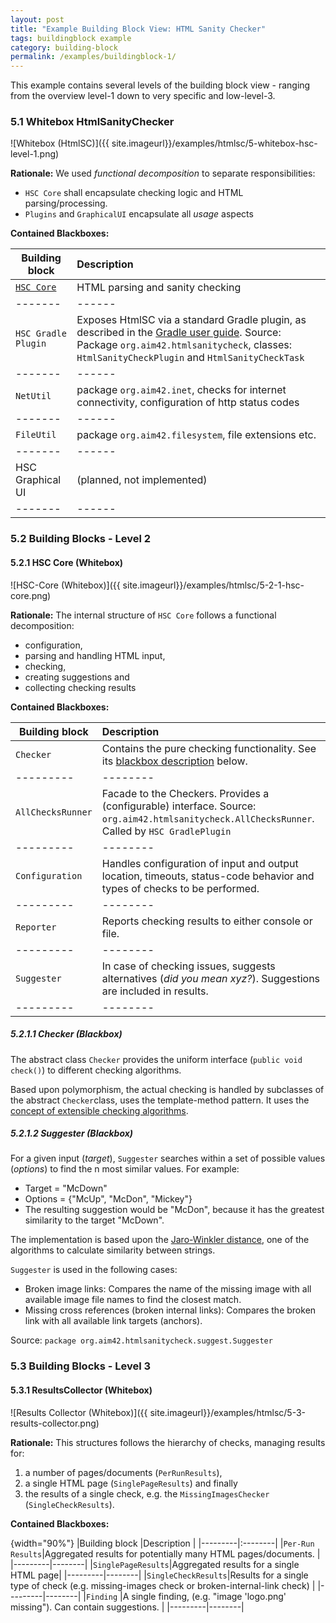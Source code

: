 ```yaml
---
layout: post
title: "Example Building Block View: HTML Sanity Checker"
tags: buildingblock example 
category: building-block
permalink: /examples/buildingblock-1/
---
```



<div class="arc42-example">
This example contains several levels of the building block view - ranging from the overview level-1 down to very specific and low-level-3.
</div>


### 5.1 Whitebox HtmlSanityChecker

![Whitebox (HtmlSC)]({{ site.imageurl}}/examples/htmlsc/5-whitebox-hsc-level-1.png)


**Rationale:** We used _functional decomposition_ to separate responsibilities:

* `HSC Core` shall encapsulate checking logic and HTML parsing/processing.
* `Plugins` and `GraphicalUI` encapsulate all _usage_ aspects


**Contained Blackboxes:**


|Building block | Description    |
|-------|:------|
| [`HSC Core`](#521-hsc-core-whitebox)   |HTML parsing and sanity checking |
|-------|------|
| `HSC Gradle Plugin` |Exposes HtmlSC via a standard Gradle plugin, as described in the [Gradle user guide](https://docs.gradle.org/current/userguide/userguide.html). Source: Package `org.aim42.htmlsanitycheck`, classes: `HtmlSanityCheckPlugin` and `HtmlSanityCheckTask`
|-------|------|
| `NetUtil`    |package `org.aim42.inet`, checks for internet connectivity, configuration of http status codes     |
|-------|------|
| `FileUtil`  |package `org.aim42.filesystem`, file extensions etc. |
|-------|------|
| HSC Graphical UI   |(planned, not implemented)                      |
|-------|------|


### 5.2 Building Blocks - Level 2



#### 5.2.1 HSC Core (Whitebox)


![HSC-Core (Whitebox)]({{ site.imageurl}}/examples/htmlsc/5-2-1-hsc-core.png)


**Rationale:**
The internal structure of `HSC Core` follows a functional decomposition:
  * configuration,
  * parsing and handling HTML input,
  * checking,
  * creating suggestions and
  * collecting checking results


**Contained Blackboxes:**


|Building block  |Description                                           |
|---------|:--------|
|`Checker`        |Contains the pure checking functionality.  See its [blackbox description](#checker-blackbox) below.  |
|---------|--------|
|`AllChecksRunner`  |Facade to the Checkers. Provides a (configurable) interface. Source: `org.aim42.htmlsanitycheck.AllChecksRunner`. Called by `HSC GradlePlugin` |
|---------|--------|
|`Configuration`| Handles configuration of input and output location, timeouts, status-code behavior and types of checks to be performed.  |
|---------|--------|
|`Reporter`       |Reports checking results to either console or file.   |
|---------|--------|
|`Suggester`      |In case of checking issues, suggests alternatives (_did you mean xyz?_). Suggestions are included in  results.   |       
|---------|--------|



##### 5.2.1.1 Checker (Blackbox)

The abstract class `Checker` provides the uniform interface (`public void check()`) to different checking algorithms.

Based upon polymorphism, the actual checking is handled by subclasses of the abstract `Checker`class, uses the template-method pattern. It uses the
[concept of extensible checking algorithms](#section-ii-8-checking-algorithm).

##### 5.2.1.2 Suggester (Blackbox)
For a given input (_target_), `Suggester` searches within a set of possible values (_options_) to find the n most similar values. For example:

*	Target = "McDown"
*	Options = {"McUp", "McDon", "Mickey"}
* The resulting suggestion would be "McDon", because it has the greatest similarity to the target "McDown".

The implementation is based upon the [Jaro-Winkler distance](https://en.wikipedia.org/wiki/Jaro%E2%80%93Winkler_distance), one of the algorithms to calculate similarity between strings.


`Suggester` is used in the following cases:

* Broken image links: Compares the name of the missing image with all available image file names to find the closest match.
* Missing cross references (broken internal links): Compares the broken link with all available link targets (anchors).

Source: `package org.aim42.htmlsanitycheck.suggest.Suggester`


### 5.3 Building Blocks - Level 3

#### 5.3.1 ResultsCollector (Whitebox)


![Results Collector (Whitebox)]({{ site.imageurl}}/examples/htmlsc/5-3-results-collector.png)

**Rationale:** This structures follows the hierarchy of checks, managing results for:

1. a number of pages/documents (`PerRunResults`),
2. a single HTML page (`SinglePageResults`) and finally
3. the results of a single check, e.g. the `MissingImagesChecker` (`SingleCheckResults`).


**Contained Blackboxes:**

{width="90%"}
|Building block   |Description                                           |
|---------|:--------|
|`Per-Run Results`|Aggregated results for potentially many HTML pages/documents.    |
|---------|--------|
|`SinglePageResults`|Aggregated results for a single HTML page|
|---------|--------|
|`SingleCheckResults`|Results for a single type of check (e.g. missing-images check or broken-internal-link check) |
|---------|--------|
|`Finding`        |A single finding, (e.g. "image 'logo.png' missing"). Can contain suggestions. |
|---------|--------|
